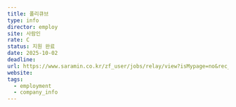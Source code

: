 ```yaml
---
title: 폴리큐브
type: info
director: employ
site: 사람인
rate: C
status: 지원 완료
date: 2025-10-02
deadline:
url: https://www.saramin.co.kr/zf_user/jobs/relay/view?isMypage=no&rec_idx=51937411&recommend_ids=eJxNjrkRAzEMA6txzgcQwdiFuP8urLmzjwp3lgBBbzqLH7m%2F6k3vbCtszBvL3MeqKeTGuO1qNSYb0WljmQHfaL8qJOJBMjI02Uo3O6rUpadK6cvmmPTqHit14I%2FmsYCaGSFoLOArD4vIZccjLh6raNK1%2BQtP%2FUAj&view_type=search&searchword=%EB%B0%B1%EC%97%94%EB%93%9C&searchType=search&gz=1&relayNonce=9290928f3c82a5e312fd&paid_fl=n&search_uuid=835b154e-77ef-4bcc-a18b-612e1826ca19&immediately_apply_layer_open=n#seq=0
website:
tags:
  - employment
  - company_info
---
```







